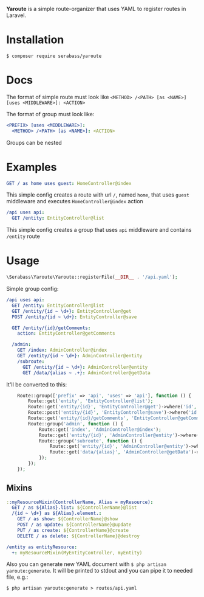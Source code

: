 **Yaroute** is a simple route-organizer that uses YAML to register routes in Laravel.

# Installation
` $ composer require serabass/yaroute `

# Docs
The format of simple route must look like `<METHOD> /<PATH> [as <NAME>] [uses <MIDDLEWARE>]: <ACTION>`

The format of group must look like:

```yaml
<PREFIX> [uses <MIDDLEWARE>]:
  <METHOD> /<PATH> [as <NAME>]: <ACTION>
```

Groups can be nested

# Examples

```yaml
GET / as home uses guest: HomeController@index
```
This simple config creates a route with url `/`, named `home`, that uses `guest` middleware and executes
    `HomeController@index` action


```yaml
/api uses api:
  GET /entity: EntityController@list
```

This simple config creates a group that uses `api` middleware and contains `/entity` route

# Usage

```php
\Serabass\Yaroute\Yaroute::registerFile(__DIR__ . '/api.yaml');
```

Simple group config:
```yaml
/api uses api:
  GET /entity: EntityController@list
  GET /entity/{id ~ \d+}: EntityController@get
  POST /entity/{id ~ \d+}: EntityController@save

  GET /entity/{id}/getComments:
    action: EntityController@getComments

  /admin:
    GET /index: AdminController@index
    GET /entity/{id ~ \d+}: AdminController@entity
    /subroute:
      GET /entity/{id ~ \d+}: AdminController@entity
      GET /data/{alias ~ .+}: AdminController@getData
```

It'll be converted to this:
```php
    Route::group(['prefix' => 'api', 'uses' => 'api'], function () {
        Route::get('entity', 'EntityController@list');
        Route::get('entity/{id}', 'EntityController@get')->where('id', '\d+');
        Route::post('entity/{id}', 'EntityController@save')->where('id', '\d+');
        Route::get('entity/{id}/getComments', 'EntityController@getComments')->where('id', '\d+');
        Route::group('admin', function () {
            Route::get('index', 'AdminController@index');
            Route::get('entity/{id}', 'AdminController@entity')->where('id', '\d+');
            Route::group('subroute', function () {
                Route::get('entity/{id}', 'AdminController@entity')->where('id', '\d+');
                Route::get('data/{alias}', 'AdminController@getData')->where('alias', '.+');
            });
        });
    });
```

## Mixins

```yaml
::myResourceMixin(ControllerName, Alias = myResource):
  GET / as ${Alias}.list: ${ControllerName}@list
  /{id ~ \d+} as ${Alias}.element.:
    GET / as show: ${ControllerName}@show
    POST / as update: ${ControllerName}@update
    PUT / as create: ${ControllerName}@create
    DELETE / as delete: ${ControllerName}@destroy

/entity as entityResource:
  +: myResourceMixin(MyEntityController, myEntity)
```

Also you can generate new YAML document with `$ php artisan yaroute:generate`.
It will be printed to stdout and you can pipe it to needed file, e.g.:

`$ php artisan yaroute:generate > routes/api.yaml`
